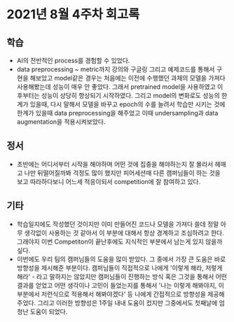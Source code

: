 <!--
변셩운 마스터님께서 회고록에 대한 기록을 하면서 남과 비교하지 않고 과거의 자신과 비교하면서 학습하는게 좋다고 추천하셔서 한번 적어보려고 한다.

아래는 슬랙에서 마스터님께서 말한 내용이다.

여러분들이 어떤 사람인지, 오늘 한번 작성해보세요. 나는 어떤 사람이고, 왜 이 과정에 참여했는지, 그리고 나는 어떤 사람이 되고 싶고, 어떤 분야에서 일을 하고싶은지. 내가 현재 알고 있는 지식은 무엇인지?

이 부분을 기반으로 매달 회고해보세요. 이 부분의 변화가 있는지, 어떤 지식이 늘었는지?

살다보면 비교를 하게 되는데, 타인과 비교하는 것보단 과거의 나와 비교를 하면 좋을 것 같습니다. 
-->

# 2021년 8월 4주차 회고록

## 학습

- AI의 전반적인 process를 경험할 수 있었다.
- data preprocessing ~ metric까지 강의와 구글링 그리고 예제코드를 통해서 구현을 해보았고 model같은 경우는 처음에는 이전에 수행했던 과제의 모델을 가져다 사용해봤는데 성능이 매우 안 좋았다. 그래서 pretrained model을 사용하였고 이후부터는 성능이 상당히 향상되기 시작하였다. 그리고 model의 변화로도 성능의 한계가 있을때, 다시 말해서 모델을 바꾸고 epoch의 수를 늘려서 학습만 시키는 것에 한계가 있을때 data preprocessing을 해주었고 이때 undersampling과 data augmentation을 적용시켜보았다.

## 정서
- 초반에는 어디서부터 시작을 해야하며 어떤 것에 집중을 해야하는지 잘 몰라서 헤매고 나만 뒤떨어질까봐 걱정도 많이 했지만 피어세션때 다른 캠퍼님들이 하는 것을 보고 따라하다보니 어느세 적응이되서 competition에 잘 참여하고 있다.


## 기타
- 학습일지에도 작성했던 것이지만 이미 만들어진 코드나 모델을 가져다 쓸데 정말 아무 생각없이 사용하는 것 같아서 이 부분에 대해서 항상 경계하고 조심하려고 한다. 그래야지 이번 Competiton이 끝난후에도 지식적인 부분에서 남는게 있지 않을까 싶다.
- 이번에도 우리 팀의 캠퍼님들의 도움을 많이 받았다. 그 중에서 가장 큰 도움은 바로 방향성을 제시해준 부분이다. 캠퍼님들이 직접적으로 나에게 '이렇게 해라, 저렇게 해라' - 라고 말하지는 않았지만 캠퍼님들이 진행하는 방식 혹은 그것을 통해서 어떤 결과를 얻었고 어떤 생각이나 고민이 들었는지를 통해서 '나는 이렇게 해봐야지, 이 부분에서 저런식으로 적용해서 해봐야겠다' 등 나에게 간접적으로 방향성을 제공해주었다. 그리고 이러한 방향성은 1주일 내내 도움이 컸지만 그중에서도 첫째날에 엄청난 도움이 되었다.